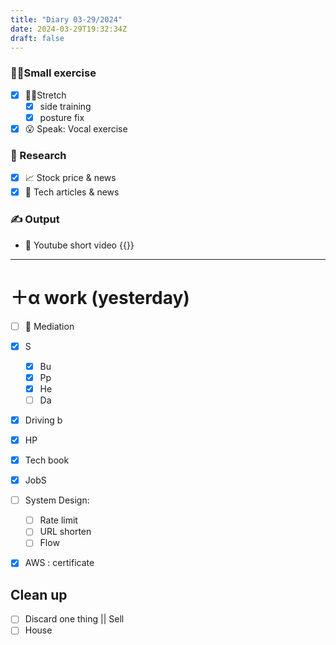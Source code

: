 ```yaml
---
title: "Diary 03-29/2024"  
date: 2024-03-29T19:32:34Z
draft: false
---
```


### 🧘‍♀️Small exercise

- [x]  🧎‍♀️Stretch
    - [x]  side training
    - [x]  posture fix
- [x]  😮 Speak: Vocal exercise

### 👀 Research

- [x]  📈 Stock price & news
- [x]  👾 Tech articles & news

### ✍️ Output

- 🎥 Youtube short video {{<youtube wNWbWCpS1JU>}}

---

# ＋α work (yesterday)

- [ ]  🧘 Mediation
- [x]  S
    - [x]  Bu
    - [x]  Pp
    - [x]  He
    - [ ]  Da
- [x]  Driving b
- [x]  HP
- [x]  Tech book

- [x]  JobS
- [ ]  System Design:
    - [ ]  Rate limit
    - [ ]  URL shorten
    - [ ]  Flow
- [x]  AWS : certificate

## Clean up

- [ ]  Discard one thing || Sell
- [ ]  House